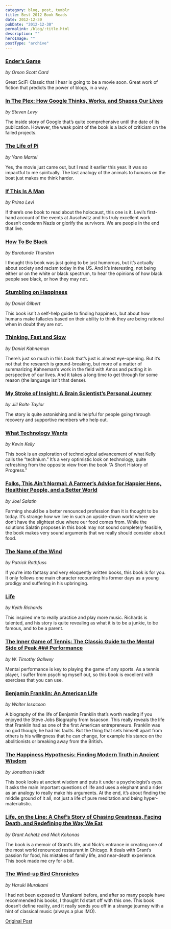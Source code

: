 ```yaml
---
category: blog, post, tumblr
title: Best 2012 Book Reads
date: 2012-12-30
pubDate: "2012-12-30"
permalink: /blog/:title.html
description: ""
heroImage: ""
postType: "archive"
---
```


### [Ender’s Game](https://www.goodreads.com/book/show/375802.Ender_s_Game)

_by Orson Scott Card_

Great SciFi Classic that I hear is going to be a movie soon. Great work of fiction that predicts the power of blogs, in a way.

### [In The Plex: How Google Thinks, Works, and Shapes Our Lives](https://www.goodreads.com/book/show/7841446-in-the-plex)

_by Steven Levy_

The inside story of Google that’s quite comprehensive until the date of its publication. However, the weak point of the book is a lack of criticism on the failed projects.

### [The Life of Pi](https://www.goodreads.com/book/show/4214.Life_of_Pi)

_by Yann Martel_

Yes, the movie just came out, but I read it earlier this year. It was so impactful to me spiritually. The last analogy of the animals to humans on the boat just makes me think harder.

### [If This Is A Man](https://www.goodreads.com/book/show/6181.If_This_Is_a_Man_The_Truce)

_by Primo Levi_

If there’s one book to read about the holocaust, this one is it. Levi’s first-hand account of the events at Auschwitz and his truly excellent work doesn’t condemn Nazis or glorify the survivors. We are people in the end that live.

### [How To Be Black](https://www.goodreads.com/book/show/12959743-how-to-be-black)

_by Baratunde Thurston_

I thought this book was just going to be just humorous, but it’s actually about society and racism today in the US. And it’s interesting, not being either or on the white or black spectrum, to hear the opinions of how black people see black, or how they may not.

### [Stumbling on Happiness](https://www.goodreads.com/book/show/56627.Stumbling_on_Happiness)

_by Daniel Gilbert_

This book isn’t a self-help guide to finding happiness, but about how humans make fallacies based on their ability to think they are being rational when in doubt they are not.

### [Thinking, Fast and Slow](https://www.goodreads.com/book/show/11468377-thinking-fast-and-slow)

_by Daniel Kahneman_

There’s just so much in this book that’s just is almost eye-opening. But it’s not that the research is ground-breaking, but more of a matter of summarizing Kahneman’s work in the field with Amos and putting it in perspective of our lives. And it takes a long time to get through for some reason (the language isn’t that dense).

### [My Stroke of Insight: A Brain Scientist’s Personal Journey](https://www.goodreads.com/book/show/142292.My_Stroke_of_Insight)

_by Jill Bolte Taylor_

The story is quite astonishing and is helpful for people going through recovery and supportive members who help out.

### [What Technology Wants](https://www.goodreads.com/book/show/7954936-what-technology-wants)

_by Kevin Kelly_

This book is an exploration of technological advancement of what Kelly calls the “technium.” It’s a very optimistic look on technology, quite refreshing from the opposite view from the book “A Short History of Progress."

### [Folks, This Ain’t Normal: A Farmer’s Advice for Happier Hens, Healthier People, and a Better World](https://www.goodreads.com/book/show/11521956-folks-this-ain-t-normal)

_by Joel Salatin_

Farming should be a better renounced profession than it is thought to be today. It’s strange how we live in such an upside-down world where we don’t have the slightest clue where our food comes from. While the solutions Salatin proposes in this book may not sound completely feasible, the book makes very sound arguments that we really should consider about food.

### [The Name of the Wind](https://www.goodreads.com/book/show/186074.The_Name_of_the_Wind)

_by Patrick Rothfuss_

If you’re into fantasy and very eloquently written books, this book is for you. It only follows one main character recounting his former days as a young prodigy and suffering in his upbringing.

### [Life](https://www.goodreads.com/book/show/9439303-life)

_by Keith Richards_

This inspired me to really practice and play more music. Richards is talented, and his story is quite revealing as what it is to be a junkie, to be famous, and to be a parent.

### [The Inner Game of Tennis: The Classic Guide to the Mental Side of Peak ### Performance](https://www.goodreads.com/book/show/905.The_Inner_Game_of_Tennis)

_by W. Timothy Gallwey_

Mental performance is key to playing the game of any sports. As a tennis player, I suffer from psyching myself out, so this book is excellent with exercises that you can use.

### [Benjamin Franklin: An American Life](https://www.goodreads.com/book/show/10883.Benjamin_Franklin)

_by Walter Issacson_

A biography of the life of Benjamin Franklin that’s worth reading if you enjoyed the Steve Jobs Biography from Issacson. This really reveals the life that Franklin had as one of the first American entrepreneurs. Franklin was no god though; he had his faults. But the thing that sets himself apart from others is his willingness that he can change, for example his stance on the abolitionists or breaking away from the British.

### [The Happiness Hypothesis: Finding Modern Truth in Ancient Wisdom](https://www.goodreads.com/book/show/96884.The_Happiness_Hypothesis)

_by Jonathon Haidt_

This book looks at ancient wisdom and puts it under a psychologist’s eyes. It asks the main important questions of life and uses a elephant and a rider as an analogy to really make his arguments. At the end, it’s about finding the middle ground of it all, not just a life of pure meditation and being hyper-materialistic.

### [Life, on the Line: A Chef’s Story of Chasing Greatness, Facing Death, and Redefining the Way We Eat](https://www.goodreads.com/book/show/8667490-life-on-the-line)

_by Grant Achatz and Nick Kokonas_

The book is a memoir of Grant’s life, and Nick’s entrance in creating one of the most world renounced restaurant in Chicago. It deals with Grant’s passion for food, his mistakes of family life, and near-death experience. This book made me cry for a bit.

### [The Wind-up Bird Chronicles](https://www.goodreads.com/book/show/11275.The_Wind_Up_Bird_Chronicle)

_by Haruki Murakami_

I had not been exposed to Murakami before, and after so many people have recommended his books, I thought I’d start off with this one. This book doesn’t define reality, and it really sends you off in a strange journey with a hint of classical music (always a plus IMO).

[Original Post](https://jermspeaks.com/post/39285329830/best-2012-book-reads)
